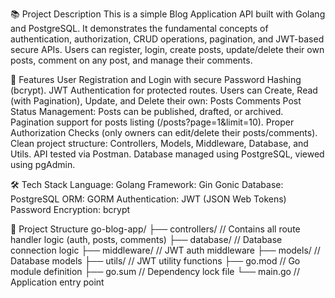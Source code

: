 📚 Project Description
  This is a simple Blog Application API built with Golang and PostgreSQL.
  It demonstrates the fundamental concepts of authentication, authorization, CRUD operations, pagination, and JWT-based secure APIs.
  Users can register, login, create posts, update/delete their own posts, comment on any post, and manage their comments.

🚀 Features
  User Registration and Login with secure Password Hashing (bcrypt).
  JWT Authentication for protected routes.
  Users can Create, Read (with Pagination), Update, and Delete their own:
  Posts
  Comments
  Post Status Management: Posts can be published, drafted, or archived.
  Pagination support for posts listing (/posts?page=1&limit=10).
  Proper Authorization Checks (only owners can edit/delete their posts/comments).
  Clean project structure: Controllers, Models, Middleware, Database, and Utils.
  API tested via Postman.
  Database managed using PostgreSQL, viewed using pgAdmin.

🛠️ Tech Stack
  Language: Golang
  Framework: Gin Gonic
  Database: PostgreSQL
  ORM: GORM
  Authentication: JWT (JSON Web Tokens)
  Password Encryption: bcrypt

📁 Project Structure
  go-blog-app/
  ├── controllers/   // Contains all route handler logic (auth, posts, comments)
  ├── database/      // Database connection logic
  ├── middleware/    // JWT auth middleware
  ├── models/        // Database models
  ├── utils/         // JWT utility functions
  ├── go.mod         // Go module definition
  ├── go.sum         // Dependency lock file
  └── main.go        // Application entry point

